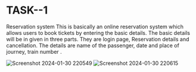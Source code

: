 # TASK--1
Reservation system
This is basically an online reservation system which allows users to book tickets by entering the basic details. The basic details will be in given in three parts. They are login page, Reservation details and cancellation.
The details are name of the passenger, date and place of journey, train number .


![Screenshot 2024-01-30 220549](https://github.com/NEELA1811/TASK--1/assets/157453205/9a5eb270-69be-41e8-9260-596bd3a258c4)
![Screenshot 2024-01-30 220615](https://github.com/NEELA1811/TASK--1/assets/157453205/52872179-e7ec-4ec6-b1bc-a0b91f766372)

